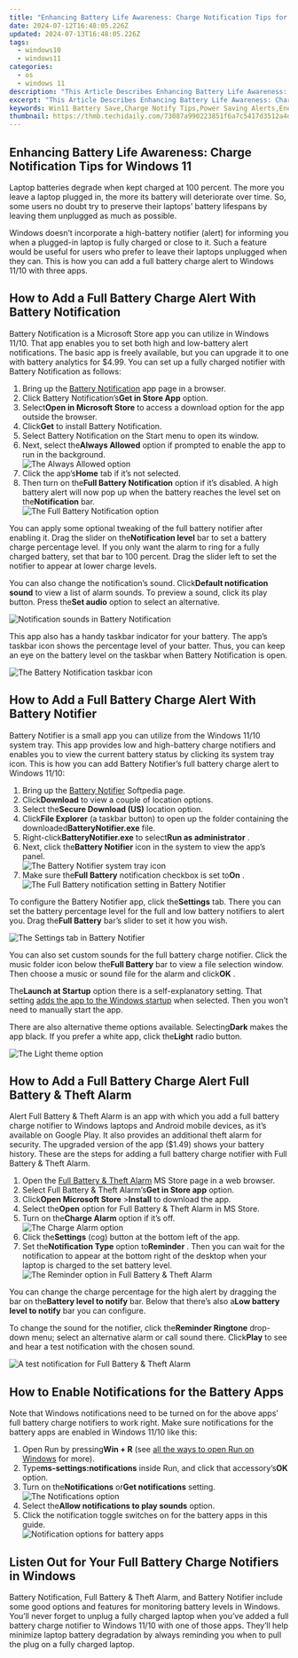 ```yaml
---
title: "Enhancing Battery Life Awareness: Charge Notification Tips for Windows 11"
date: 2024-07-12T16:48:05.226Z
updated: 2024-07-13T16:48:05.226Z
tags:
  - windows10
  - windows11
categories:
  - os
  - windows 11
description: "This Article Describes Enhancing Battery Life Awareness: Charge Notification Tips for Windows 11"
excerpt: "This Article Describes Enhancing Battery Life Awareness: Charge Notification Tips for Windows 11"
keywords: Win11 Battery Save,Charge Notify Tips,Power Saving Alerts,Energy Efficient PC,Optimize Battery Use,Long-Lasting Power,Charge Warning Windows
thumbnail: https://thmb.techidaily.com/73087a990223851f6a7c5417d3512a4d93ddbbb6cac79840abc644367d7f8449.jpg
---
```


## Enhancing Battery Life Awareness: Charge Notification Tips for Windows 11

 Laptop batteries degrade when kept charged at 100 percent. The more you leave a laptop plugged in, the more its battery will deteriorate over time. So, some users no doubt try to preserve their laptops’ battery lifespans by leaving them unplugged as much as possible.

 Windows doesn’t incorporate a high-battery notifier (alert) for informing you when a plugged-in laptop is fully charged or close to it. Such a feature would be useful for users who prefer to leave their laptops unplugged when they can. This is how you can add a full battery charge alert to Windows 11/10 with three apps.

## How to Add a Full Battery Charge Alert With Battery Notification

 Battery Notification is a Microsoft Store app you can utilize in Windows 11/10\. That app enables you to set both high and low-battery alert notifications. The basic app is freely available, but you can upgrade it to one with battery analytics for $4.99\. You can set up a fully charged notifier with Battery Notification as follows:

1. Bring up the [Battery Notification](https://apps.microsoft.com/store/detail/battery-notification/9WZDNCRD31FK) app page in a browser.
2. Click Battery Notification’s**Get in Store App** option.
3. Select**Open in Microsoft Store** to access a download option for the app outside the browser.
4. Click**Get** to install Battery Notification.
5. Select Battery Notification on the Start menu to open its window.
6. Next, select the**Always Allowed** option if prompted to enable the app to run in the background.  
![The Always Allowed option](https://static1.makeuseofimages.com/wordpress/wp-content/uploads/2023/01/always-allowed-option.jpg)
7. Click the app’s**Home** tab if it’s not selected.
8. Then turn on the**Full Battery Notification** option if it’s disabled. A high battery alert will now pop up when the battery reaches the level set on the**Notification** bar.  
![The Full Battery Notification option](https://static1.makeuseofimages.com/wordpress/wp-content/uploads/2023/01/full-battery-notification-option.jpg)

 You can apply some optional tweaking of the full battery notifier after enabling it. Drag the slider on the**Notification level** bar to set a battery charge percentage level. If you only want the alarm to ring for a fully charged battery, set that bar to 100 percent. Drag the slider left to set the notifier to appear at lower charge levels.

 You can also change the notification’s sound. Click**Default notification sound** to view a list of alarm sounds. To preview a sound, click its play button. Press the**Set audio** option to select an alternative.

![Notification sounds in Battery Notification](https://static1.makeuseofimages.com/wordpress/wp-content/uploads/2023/01/notification-sounds.jpg)

 This app also has a handy taskbar indicator for your battery. The app’s taskbar icon shows the percentage level of your batter. Thus, you can keep an eye on the battery level on the taskbar when Battery Notification is open.

![The Battery Notification taskbar icon](https://static1.makeuseofimages.com/wordpress/wp-content/uploads/2023/01/the-battery-notification-taskbar-icon.jpg)

## How to Add a Full Battery Charge Alert With Battery Notifier

 Battery Notifier is a small app you can utilize from the Windows 11/10 system tray. This app provides low and high-battery charge notifiers and enables you to view the current battery status by clicking its system tray icon. This is how you can add Battery Notifier’s full battery charge alert to Windows 11/10:

1. Bring up the [Battery Notifier](https://www.softpedia.com/get/System/System-Miscellaneous/Battery-Notifier.shtml) Softpedia page.
2. Click**Download** to view a couple of location options.
3. Select the**Secure Download (US)** location option.
4. Click**File Explorer** (a taskbar button) to open up the folder containing the downloaded**BatteryNotifier.exe** file.
5. Right-click**BatteryNotifier.exe** to select**Run as administrator** .
6. Next, click the**Battery Notifier** icon in the system to view the app’s panel.  
![The Battery Notifier system tray icon](https://static1.makeuseofimages.com/wordpress/wp-content/uploads/2023/01/battery-notifier-taskbar-icon.jpg)
7. Make sure the**Full Battery** notification checkbox is set to**On** .  
![The Full Battery notification setting in Battery Notifier](https://static1.makeuseofimages.com/wordpress/wp-content/uploads/2023/01/full-battery-checkbox.jpg)

 To configure the Battery Notifier app, click the**Settings** tab. There you can set the battery percentage level for the full and low battery notifiers to alert you. Drag the**Full Battery** bar’s slider to set it how you wish.

![The Settings tab in Battery Notifier](https://static1.makeuseofimages.com/wordpress/wp-content/uploads/2023/01/the-setting-tab.jpg)

 You can also set custom sounds for the full battery charge notifier. Click the music folder icon below the**Full Battery** bar to view a file selection window. Then choose a music or sound file for the alarm and click**OK** .

 The**Launch at Startup** option there is a self-explanatory setting. That setting [adds the app to the Windows startup](https://www.makeuseof.com/windows-add-apps-startup/) when selected. Then you won’t need to manually start the app.

 There are also alternative theme options available. Selecting**Dark** makes the app black. If you prefer a white app, click the**Light** radio button.

![The Light theme option](https://static1.makeuseofimages.com/wordpress/wp-content/uploads/2023/01/the-white-theme.jpg)

## How to Add a Full Battery Charge Alert Full Battery & Theft Alarm

 Alert Full Battery & Theft Alarm is an app with which you add a full battery charge notifier to Windows laptops and Android mobile devices, as it’s available on Google Play. It also provides an additional theft alarm for security. The upgraded version of the app ($1.49) shows your battery history. These are the steps for adding a full battery charge notifier with Full Battery & Theft Alarm.

1. Open the [Full Battery & Theft Alarm](https://apps.microsoft.com/store/detail/full-battery-theft-alarm/9NBLGGH5XFKJ) MS Store page in a web browser.
2. Select Full Battery & Theft Alarm’s**Get in Store app** option.
3. Click**Open Microsoft Store** \>**Install** to download the app.
4. Select the**Open** option for Full Battery & Theft Alarm in MS Store.
5. Turn on the**Charge Alarm** option if it’s off.  
![The Charge Alarm option](https://static1.makeuseofimages.com/wordpress/wp-content/uploads/2023/01/charge-alarm-setting.jpg)
6. Click the**Settings** (cog) button at the bottom left of the app.
7. Set the**Notification Type** option to**Reminder** . Then you can wait for the notification to appear at the bottom right of the desktop when your laptop is charged to the set battery level.  
![The Reminder option in Full Battery & Theft Alarm](https://static1.makeuseofimages.com/wordpress/wp-content/uploads/2023/01/reminder-option.jpg)

 You can change the charge percentage for the high alert by dragging the bar on the**Battery level to notify** bar. Below that there’s also a**Low battery level to notify** bar you can configure.

 To change the sound for the notifier, click the**Reminder Ringtone** drop-down menu; select an alternative alarm or call sound there. Click**Play** to see and hear a test notification with the chosen sound.

![A test notification for Full Battery & Theft Alarm](https://static1.makeuseofimages.com/wordpress/wp-content/uploads/2023/01/test-notification.jpg)

## How to Enable Notifications for the Battery Apps

 Note that Windows notifications need to be turned on for the above apps’ full battery charge notifiers to work right. Make sure notifications for the battery apps are enabled in Windows 11/10 like this:

1. Open Run by pressing**Win + R** (see [all the ways to open Run on Windows](https://www.makeuseof.com/windows-open-run-command-dialog-box/) for more).
2. Type**ms-settings:notifications** inside Run, and click that accessory’s**OK** option.
3. Turn on the**Notifications** or**Get notifications** setting.  
![The Notifications option](https://static1.makeuseofimages.com/wordpress/wp-content/uploads/2023/01/notifications-option.jpg)
4. Select the**Allow notifications to play sounds** option.
5. Click the notification toggle switches on for the battery apps in this guide.  
![Notification options for battery apps](https://static1.makeuseofimages.com/wordpress/wp-content/uploads/2023/01/app-notification-settings.jpg)

## Listen Out for Your Full Battery Charge Notifiers in Windows

 Battery Notification, Full Battery & Theft Alarm, and Battery Notifier include some good options and features for monitoring battery levels in Windows. You’ll never forget to unplug a fully charged laptop when you’ve added a full battery charge notifier to Windows 11/10 with one of those apps. They’ll help minimize laptop battery degradation by always reminding you when to pull the plug on a fully charged laptop.

<ins class="adsbygoogle"
     style="display:block"
     data-ad-format="autorelaxed"
     data-ad-client="ca-pub-7571918770474297"
     data-ad-slot="1223367746"></ins>



<ins class="adsbygoogle"
     style="display:block"
     data-ad-client="ca-pub-7571918770474297"
     data-ad-slot="8358498916"
     data-ad-format="auto"
     data-full-width-responsive="true"></ins>




